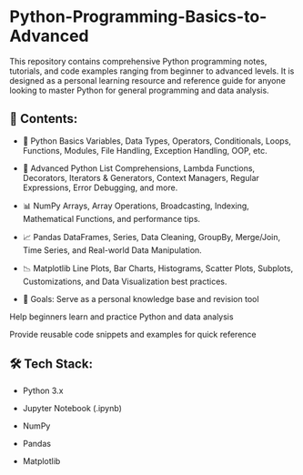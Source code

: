 # Python-Programming-Basics-to-Advanced
This repository contains comprehensive Python programming notes, tutorials, and code examples ranging from beginner to advanced levels. It is designed as a personal learning resource and reference guide for anyone looking to master Python for general programming and data analysis.
## 📂 Contents:

- 🧠 Python Basics
Variables, Data Types, Operators, Conditionals, Loops, Functions, Modules, File Handling, Exception Handling, OOP, etc.

- 🔁 Advanced Python
List Comprehensions, Lambda Functions, Decorators, Iterators & Generators, Context Managers, Regular Expressions, Error Debugging, and more.

- 📊 NumPy
Arrays, Array Operations, Broadcasting, Indexing, Mathematical Functions, and performance tips.

- 📈 Pandas
DataFrames, Series, Data Cleaning, GroupBy, Merge/Join, Time Series, and Real-world Data Manipulation.

- 📉 Matplotlib
Line Plots, Bar Charts, Histograms, Scatter Plots, Subplots, Customizations, and Data Visualization best practices.

- 🎯 Goals:
Serve as a personal knowledge base and revision tool

Help beginners learn and practice Python and data analysis

Provide reusable code snippets and examples for quick reference

## 🛠️ Tech Stack:
- Python 3.x

- Jupyter Notebook (.ipynb)

- NumPy

- Pandas

- Matplotlib
